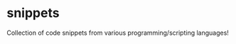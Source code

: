snippets
===============

Collection of code snippets from various programming/scripting languages!
